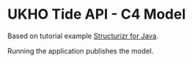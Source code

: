 # UKHO Tide API - C4 Model

Based on tutorial example [Structurizr for Java](https://github.com/structurizr/java).

Running the application publishes the model.

